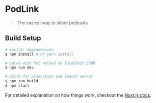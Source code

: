 # PodLink

> The easiest way to share podcasts

## Build Setup

``` bash
# install dependencies
$ npm install # Or yarn install

# serve with hot reload at localhost:3000
$ npm run dev

# build for production and launch server
$ npm run build
$ npm start

```

For detailed explanation on how things work, checkout the [Nuxt.js docs](https://github.com/nuxt/nuxt.js).

